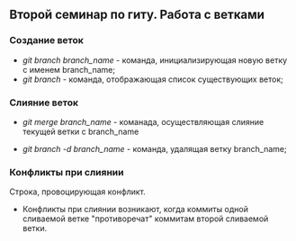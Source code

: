 ## Второй семинар по гиту. Работа с ветками

### Создание веток

* *git branch branch_name* - команда, инициализирующая новую ветку с именем branch_name;
* *git branch* - команда, отображающая список существующих веток;

### Слияние веток

* *git merge branch_name* - команада, осуществляющая слияние текущей ветки с branch_name

* *git branch -d branch_name* - команда, удалящая ветку branch_name;

### Конфликты при слиянии

Строка, провоцирующая конфликт.

* Конфликты при слиянии возникают, когда коммиты одной сливаемой ветке "противоречат" коммитам второй сливаемой ветки.

